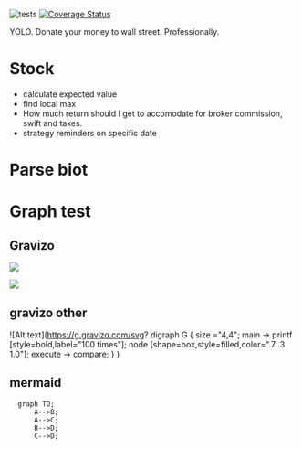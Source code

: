 
![tests](https://github.com/tsh/market-analyzer/actions/workflows/python-app.yml/badge.svg)
[![Coverage Status](https://coveralls.io/repos/github/tsh/market-analyzer/badge.svg?branch=master)](https://coveralls.io/github/tsh/market-analyzer?branch=master)

YOLO. Donate your money to wall street. Professionally.

# Stock
- calculate expected value
- find local max
- How much return should I get to accomodate for broker commission, swift and taxes.
- strategy reminders on specific date

# Parse biot

# Graph test    



## Gravizo
<img src='https://g.gravizo.com/svg?digraph G {
   main -> parse -> execute;
   main -> printf;
   execute -> compare;
 }
'/>


<img src='https://g.gravizo.com/svg?
 digraph G {
   main -> parse -> execute;
 }
'/>

## gravizo other 
![Alt text](https://g.gravizo.com/svg?
  digraph G {
    size ="4,4";
    main -> printf [style=bold,label="100 times"];
    node [shape=box,style=filled,color=".7 .3 1.0"];
    execute -> compare;
  }
)

## mermaid
```mermaid
  graph TD;
      A-->B;
      A-->C;
      B-->D;
      C-->D;
```
